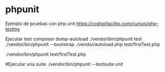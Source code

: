 # phpunit
Ejemplo de pruebas con php unit
 https://codigofacilito.com/cursos/php-testing

 

Ejecutar test
composer dump-autoload
./vendor/bin/phpunit test
./vendor/bin/phpunit --bootstrap ./vendor/autoload.php test/firstTest.php


./vendor/bin/phpunit test/firstTest.php  

#Ejecutar una suite 
./vendor/bin/phpunit --testsuite unit